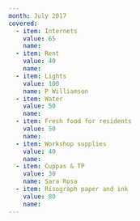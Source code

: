 ```yaml
---
month: July 2017
covered:
  - item: Internets
    value: 65
    name: 
  - item: Rent
    value: 40
    name: 
  - item: Lights
    value: 100
    name: P Williamson
  - item: Water
    value: 50
    name: 
  - item: Fresh food for residents
    value: 50
    name: 
  - item: Workshop supplies
    value: 40
    name: 
  - item: Cuppas & TP
    value: 30
    name: Sara Rosa
  - item: Risograph paper and ink
    value: 80
    name:  
---
```

